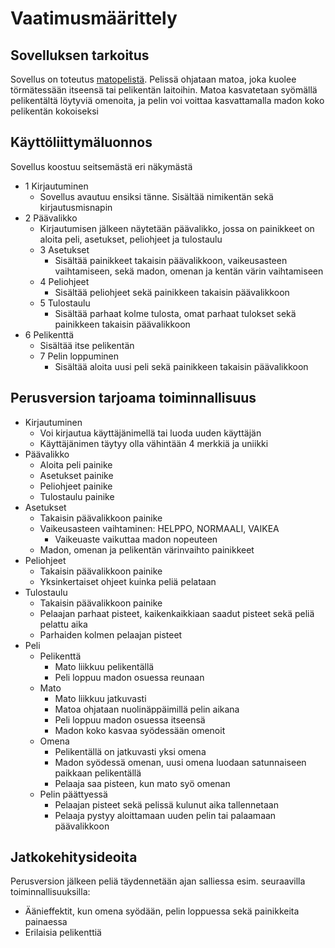 # Vaatimusmäärittely

## Sovelluksen tarkoitus
Sovellus on toteutus [matopelistä](https://fi.wikipedia.org/wiki/Matopeli).
Pelissä ohjataan matoa, joka kuolee törmätessään itseensä tai pelikentän laitoihin.
Matoa kasvatetaan syömällä pelikentältä löytyviä omenoita,
ja pelin voi voittaa kasvattamalla madon koko pelikentän kokoiseksi

## Käyttöliittymäluonnos
Sovellus koostuu seitsemästä eri näkymästä
* 1 Kirjautuminen
  * Sovellus avautuu ensiksi tänne. Sisältää nimikentän sekä kirjautusmisnapin
* 2 Päävalikko
  * Kirjautumisen jälkeen näytetään päävalikko, jossa on painikkeet on aloita peli, asetukset, peliohjeet ja tulostaulu
  * 3 Asetukset
    * Sisältää painikkeet takaisin päävalikkoon, vaikeusasteen vaihtamiseen, sekä madon, omenan ja kentän värin vaihtamiseen
  * 4 Peliohjeet
    * Sisältää peliohjeet sekä painikkeen takaisin päävalikkoon
  * 5 Tulostaulu
    * Sisältää parhaat kolme tulosta, omat parhaat tulokset sekä painikkeen takaisin päävalikkoon
* 6 Pelikenttä
  * Sisältää itse pelikentän
  * 7 Pelin loppuminen
    * Sisältää aloita uusi peli sekä painikkeen takaisin päävalikkoon

## Perusversion tarjoama toiminnallisuus
  
* Kirjautuminen
  * Voi kirjautua käyttäjänimellä tai luoda uuden käyttäjän
  * Käyttäjänimen täytyy olla vähintään 4 merkkiä ja uniikki
* Päävalikko
  * Aloita peli painike
  * Asetukset painike
  * Peliohjeet painike
  * Tulostaulu painike
* Asetukset
  * Takaisin päävalikkoon painike
  * Vaikeusasteen vaihtaminen: HELPPO, NORMAALI, VAIKEA
    * Vaikeuaste vaikuttaa madon nopeuteen
  * Madon, omenan ja pelikentän värinvaihto painikkeet
* Peliohjeet
  * Takaisin päävalikkoon painike
  * Yksinkertaiset ohjeet kuinka peliä pelataan
* Tulostaulu
  * Takaisin päävalikkoon painike
  * Pelaajan parhaat pisteet, kaikenkaikkiaan saadut pisteet sekä peliä pelattu aika
  * Parhaiden kolmen pelaajan pisteet
* Peli
  * Pelikenttä
    * Mato liikkuu pelikentällä
    * Peli loppuu madon osuessa reunaan
  * Mato
    * Mato liikkuu jatkuvasti
    * Matoa ohjataan nuolinäppäimillä pelin aikana
    * Peli loppuu madon osuessa itseensä
    * Madon koko kasvaa syödessään omenoit
  * Omena
    * Pelikentällä on jatkuvasti yksi omena
    * Madon syödessä omenan, uusi omena luodaan satunnaiseen paikkaan pelikentällä
    * Pelaaja saa pisteen, kun mato syö omenan
  * Pelin päättyessä
    * Pelaajan pisteet sekä pelissä kulunut aika tallennetaan
    * Pelaaja pystyy aloittamaan uuden pelin tai palaamaan päävalikkoon

## Jatkokehitysideoita
Perusversion jälkeen peliä täydennetään ajan salliessa esim. seuraavilla toiminnallisuuksilla:
* Äänieffektit, kun omena syödään, pelin loppuessa sekä painikkeita painaessa
* Erilaisia pelikenttiä
